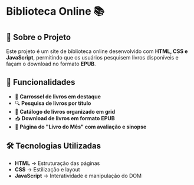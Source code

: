 # Biblioteca Online 📚

## 📖 Sobre o Projeto
Este projeto é um site de biblioteca online desenvolvido com **HTML, CSS e JavaScript**, permitindo que os usuários pesquisem livros disponíveis e façam o download no formato **EPUB**.

## 🚀 Funcionalidades
- 📌 **Carrossel de livros em destaque**
- 🔍 **Pesquisa de livros por título**
- 📂 **Catálogo de livros organizado em grid**
- 📥 **Download de livros em formato EPUB**
- 🌟 **Página do "Livro do Mês" com avaliação e sinopse**

## 🛠️ Tecnologias Utilizadas
- **HTML** → Estruturação das páginas
- **CSS** → Estilização e layout
- **JavaScript** → Interatividade e manipulação do DOM
